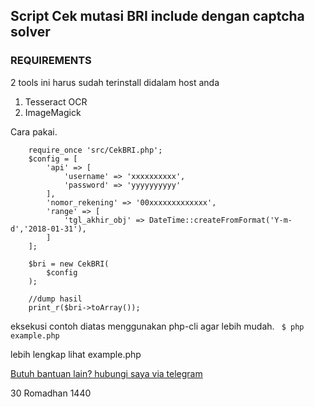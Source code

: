 ## Script Cek mutasi BRI include dengan captcha solver


### REQUIREMENTS
2 tools ini harus sudah terinstall didalam host anda

1. Tesseract OCR
2. ImageMagick

Cara pakai. 

		require_once 'src/CekBRI.php';
		$config = [
		    'api' => [
		        'username' => 'xxxxxxxxxx',
		        'password' => 'yyyyyyyyyy'
		    ],
		    'nomor_rekening' => '00xxxxxxxxxxxxx',
		    'range' => [
		        'tgl_akhir_obj' => DateTime::createFromFormat('Y-m-d','2018-01-31'),
		    ]
		];
		
		$bri = new CekBRI(
		    $config
		);
		
		//dump hasil
		print_r($bri->toArray());

eksekusi contoh diatas menggunakan php-cli agar lebih mudah.
``` $ php example.php```

lebih lengkap lihat example.php

[Butuh bantuan lain? hubungi saya via telegram](https://t.me/galihazizif)

30 Romadhan 1440